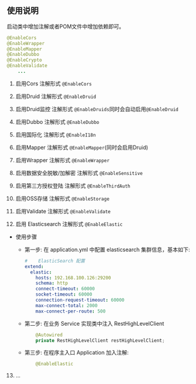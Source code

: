 ## 使用说明

启动类中增加注解或者POM文件中增加依赖即可。

```java
@EnableCors
@EnableWrapper
@EnableMapper
@EnableDubbo
@EnableCrypto
@EnableValidate
    ...
```

1. 启用Cors 注解形式 `@EnableCors`

2. 启用Druid 注解形式 `@EnableDruid`

3. 启用Druid监控 注解形式 `@EnableDruids`同时会自动启用`@EnableDruid`

4. 启用Dubbo 注解形式 `@EnableDubbo`

5. 启用国际化 注解形式 `@EnableI18n`

6. 启用Mapper 注解形式 `@EnableMapper`(同时会启用Druid)

7. 启用Wrapper 注解形式 `@EnableWrapper`

8. 启用数据安全脱敏/加解密 注解形式 `@EnableSensitive`

9. 启用第三方授权登陆 注解形式 `@EnableThirdAuth`

10. 启用OSS存储 注解形式 `@EnableStorage`

11. 启用Validate 注解形式 `@EnableValidate`

12. 启用 Elasticsearch 注解形式 `@EnableElastic`

+ 使用步骤
    + 第一步: 在 application.yml 中配置 elasticsearch 集群信息，基本如下:

      ```yaml
      #    ElasticSearch 配置
      extend:
        elastic:
          hosts: 192.168.100.126:29200
          schema: http
          connect-timeout: 60000
          socket-timeout: 60000
          connection-request-timeout: 60000
          max-connect-total: 2000
          max-connect-per-route: 500  
      ```
    + 第二步: 在业务 Service 实现类中注入 RestHighLevelClient
      ```java
          @Autowired
          private RestHighLevelClient restHighLevelClient;
      ```
    + 第三步: 在程序主入口 Application 加入注解:
      ```java
          @EnableElastic
      ```

13. ...